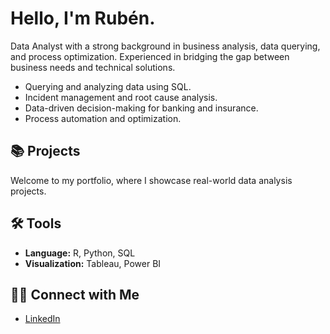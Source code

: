 # Hello, I'm Rubén.  
Data Analyst with a strong background in business analysis, data querying, and process optimization. Experienced in bridging the gap between business needs and technical solutions.  

- Querying and analyzing data using SQL.  
- Incident management and root cause analysis.  
- Data-driven decision-making for banking and insurance.  
- Process automation and optimization.  

## 📚 Projects  
Welcome to my portfolio, where I showcase real-world data analysis projects.  

## 🛠️ Tools  
- **Language:** R, Python, SQL  
- **Visualization:** Tableau, Power BI

## 👋🏻 Connect with Me  
- [LinkedIn](https://www.linkedin.com/in/rubenruizmacia/?locale=en_US)  


<!--
**rrmacia/rrmacia** is a ✨ _special_ ✨ repository because its `README.md` (this file) appears on your GitHub profile.

Here are some ideas to get you started:

- 🔭 I’m currently working on ...
- 🌱 I’m currently learning ...
- 👯 I’m looking to collaborate on ...
- 🤔 I’m looking for help with ...
- 💬 Ask me about ...
- 📫 How to reach me: ...
- 😄 Pronouns: ...
- ⚡ Fun fact: ...
-->
